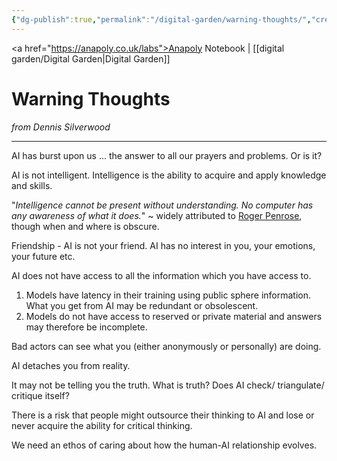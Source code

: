 ```yaml
---
{"dg-publish":true,"permalink":"/digital-garden/warning-thoughts/","created":"2025-08-11T21:44:09.618+01:00","updated":"2025-08-14T08:50:13.511+01:00"}
---
```


<a href="https://anapoly.co.uk/labs">Anapoly Notebook</a> | [[digital garden/Digital Garden\|Digital Garden]] 
# Warning Thoughts
*from Dennis Silverwood*

--- 
AI has burst upon us ... the answer to all our prayers and problems. Or is it?

AI is not intelligent. Intelligence is the ability to acquire and apply knowledge and skills.

"*Intelligence cannot be present without understanding. No computer has any awareness of what it does.*" ~ widely attributed to <a href="https://en.wikipedia.org/wiki/Roger_Penrose">Roger Penrose</a>, though when and where is obscure.

Friendship - AI is not your friend. AI has no interest in you, your emotions, your future etc.

AI does not have access to all the information which you have access to. 
1. Models have latency in their training using public sphere information.  What you get from AI may be redundant or obsolescent. 
2. Models do not have access to reserved or private material and answers may therefore be incomplete.

Bad actors can see what you (either anonymously or personally) are doing.

AI detaches you from reality.

It may not be telling you the truth. What is truth? Does AI check/ triangulate/ critique itself?

There is a risk that people might outsource their thinking to AI and lose or never acquire the ability for critical thinking.  

We need an ethos of caring about how the human-AI relationship evolves.  